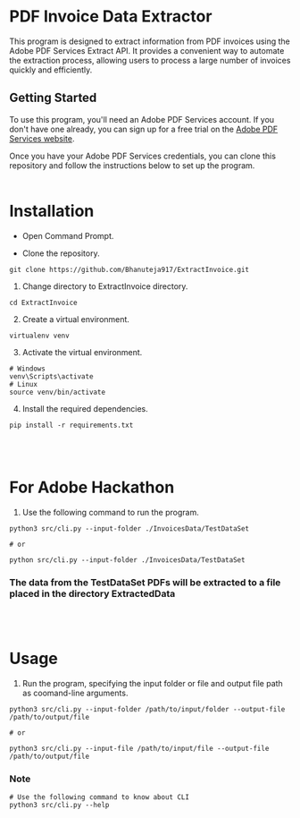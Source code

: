 # PDF Invoice Data Extractor

This program is designed to extract information from PDF invoices using the Adobe PDF Services Extract API. It provides a convenient way to automate the extraction process, allowing users to process a large number of invoices quickly and efficiently.

## Getting Started

To use this program, you'll need an Adobe PDF Services account. If you don't have one already, you can sign up for a free trial on the [Adobe PDF Services website](https://developer.adobe.com/document-services/apis/pdf-extract/).

Once you have your Adobe PDF Services credentials, you can clone this repository and follow the instructions below to set up the program.
<br></br>
# Installation

* Open Command Prompt.

* Clone the repository.

```Shell
git clone https://github.com/Bhanuteja917/ExtractInvoice.git
```
1. Change directory to ExtractInvoice directory.

```Shell
cd ExtractInvoice
```

2. Create a virtual environment. 

```Shell
virtualenv venv
```

3. Activate the virtual environment.

```Shell
# Windows
venv\Scripts\activate
# Linux
source venv/bin/activate
```

4. Install the required dependencies.

```Shell
pip install -r requirements.txt
```
<br></br>
# For Adobe Hackathon

1. Use the following command to run the program.

```Shell
python3 src/cli.py --input-folder ./InvoicesData/TestDataSet

# or

python src/cli.py --input-folder ./InvoicesData/TestDataSet
```

### The data from the TestDataSet PDFs will be extracted to a file placed in the directory ExtractedData
 

<br></br>
# Usage

1. Run the program, specifying the input folder or file and output file path as coomand-line arguments.

```Shell
python3 src/cli.py --input-folder /path/to/input/folder --output-file /path/to/output/file

# or

python3 src/cli.py --input-file /path/to/input/file --output-file /path/to/output/file
```

### Note
```Shell
# Use the following command to know about CLI
python3 src/cli.py --help
```






